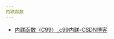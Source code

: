 ```yaml
---
内联函数
---
```




- [内联函数（C99）_c99内联-CSDN博客](https://blog.csdn.net/2303_80078385/article/details/135531383)